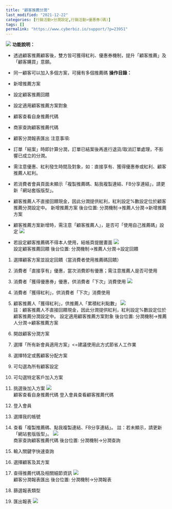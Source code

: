 ```yaml
---
title: "顧客推薦分潤"
last_modified: "2021-12-22"
categories: [行銷活動>分潤設定,行銷活動>優惠券(碼)]
tags: []
permalink: "https://www.cyberbiz.io/support/?p=23951"
---
```


![](https://www.cyberbiz.io/support/wp-content/uploads/2021/08/進階、高手、企業版.png)
**功能說明：**  

* 透過顧客推薦顧客後，雙方皆可獲得紅利、優惠券機制，提升「顧客推薦」及「顧客購買」意願。
* 同一顧客可以加入多個方案，可擁有多個推薦碼
**操作目錄：**

* 新增推薦方案
* 設定顧客推薦回饋
* 設定適用顧客推薦方案對象
* 顧客查看自身推薦代碼
* 商家查詢顧客推薦代碼
* 顧客分潤報表匯出
注意事項:  

* 訂單「結案」時即計算分潤，訂單已結案後再進行退貨/取消訂單處理，不影響已成立的分潤。
* 需注意優惠、紅利發生時間及對象，如：直接享有、獲得優惠券或紅利、顧客推薦人紅利。
* 若消費者會員頁面未顯示「複製推薦碼、點我複製連結、FB分享連結」，請更新「網站套版版型」。
* 顧客推薦人不直接回饋現金，因此分潤提供紅利，紅利設定%數設定位於顧客推薦分潤設定中。
新增推薦方案 後台位置: 分潤機制→推薦人分潤→新增推薦方案  


* 顧客推薦方案新增時，需注意「顧客推薦人」，是否可「使用自己推薦碼」設定
[![](https://www.cyberbiz.io/support/wp-content/uploads/2021/12/顧客推薦分潤5.png)](https://www.cyberbiz.io/support/wp-content/uploads/2021/12/顧客推薦分潤5.png)  

* 若設定顧客推薦碼不得本人使用，結帳頁提醒畫面
[![](https://www.cyberbiz.io/support/wp-content/uploads/2021/12/顧客推薦分潤6.png)](https://www.cyberbiz.io/support/wp-content/uploads/2021/12/顧客推薦分潤6.png)  
設定顧客推薦回饋 後台位置: 分潤機制→推薦人分潤→設定回饋  


1. 選擇顧客方案並設定回饋（當消費者使用推薦碼回饋）
2. 消費者「直接享有」優惠，當次消費即有優惠；需注意推薦人是否可使用
3. 消費者「獲得優惠券」優惠，供消費者「下次」消費使用
[![](https://www.cyberbiz.io/support/wp-content/uploads/2021/12/顧客推薦分潤0.png)](https://www.cyberbiz.io/support/wp-content/uploads/2021/12/顧客推薦分潤0.png)

4. 消費者「獲得紅利」，供消費者「下次」消費使用
5. 顧客推薦人「獲得紅利」，供推薦人「累積紅利點數」
[![](https://www.cyberbiz.io/support/wp-content/uploads/2021/12/顧客推薦分潤7.png)](https://www.cyberbiz.io/support/wp-content/uploads/2021/12/顧客推薦分潤7.png)  
註：顧客推薦人不直接回饋現金，因此分潤提供紅利，紅利設定%數設定位於顧客推薦分潤設定中。 設定適用顧客推薦方案對象 後台位置:
分潤機制→推薦人分潤→顧客推薦方案  


1. 開啟顧客分潤方案
2. 選擇「所有新會員適用方案」<=建議使用此方式節省人工作業
3. 選擇特定或舊顧客分配方案
4. 可勾選為所有顧客設定
5. 可勾選特定客戶加入方案
6. 挑選後加入方案
[![](https://www.cyberbiz.io/support/wp-content/uploads/2021/12/顧客推薦分潤1.png)](https://www.cyberbiz.io/support/wp-content/uploads/2021/12/顧客推薦分潤1.png)  
顧客查看自身推薦代碼 登入會員查看顧客推薦代碼  


1. 登入會員
2. 選擇我的帳號
3. 查看「複製推薦碼、點我複製連結、FB分享連結」。
註：若未顯示，請更新「網站套版版型」。 [![](https://www.cyberbiz.io/support/wp-content/uploads/2021/12/顧客推薦分潤2.png)](https://www.cyberbiz.io/support/wp-content/uploads/2021/12/顧客推薦分潤2.png)  
商家查詢顧客推薦代碼 後台位置: 分潤機制→分潤查詢  


1. 輸入關鍵字快速查詢
2. 選擇顧客及其方案
3. 查得推薦代碼及相關細節資訊
[![](https://www.cyberbiz.io/support/wp-content/uploads/2021/12/顧客推薦分潤3.png)](https://www.cyberbiz.io/support/wp-content/uploads/2021/12/顧客推薦分潤3.png)  
顧客分潤報表匯出 後台位置: 分潤機制→分潤報表  


1. 篩選報表類型
2. 匯出報表
[![](https://www.cyberbiz.io/support/wp-content/uploads/2021/12/顧客推薦分潤4.png)](https://www.cyberbiz.io/support/wp-content/uploads/2021/12/顧客推薦分潤4.png)  

